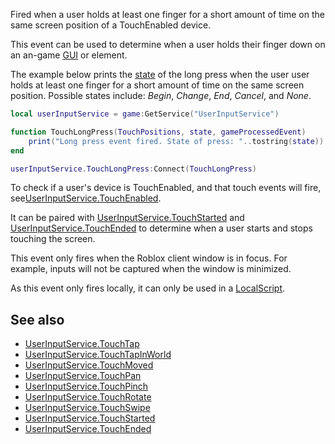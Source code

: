 Fired when a user holds at least one finger for a short amount of time on the same screen position of a TouchEnabled device.

This event can be used to determine when a user holds their finger down on an an-game [GUI](https://developer.roblox.com/en-us/api-reference/class/GuiObject) or element.

The example below prints the [state](https://developer.roblox.com/en-us/api-reference/enum/UserInputState) of the long press when the user user holds at least one finger for a short amount of time on the same screen position. Possible states include: _Begin_, _Change_, _End_, _Cancel_, and _None_.

```Lua
local userInputService = game:GetService("UserInputService")

function TouchLongPress(TouchPositions, state, gameProcessedEvent)
	print("Long press event fired. State of press: "..tostring(state))
end

userInputService.TouchLongPress:Connect(TouchLongPress)
``` 

To check if a user's device is TouchEnabled, and that touch events will fire, see[UserInputService.TouchEnabled](https://developer.roblox.com/en-us/api-reference/property/UserInputService/TouchEnabled).

It can be paired with [UserInputService.TouchStarted](https://developer.roblox.com/en-us/api-reference/event/UserInputService/TouchStarted) and [UserInputService.TouchEnded](https://developer.roblox.com/en-us/api-reference/event/UserInputService/TouchEnded) to determine when a user starts and stops touching the screen.

This event only fires when the Roblox client window is in focus. For example, inputs will not be captured when the window is minimized.

As this event only fires locally, it can only be used in a [LocalScript](https://developer.roblox.com/en-us/api-reference/class/LocalScript).

See also
--------

*   [UserInputService.TouchTap](https://developer.roblox.com/en-us/api-reference/event/UserInputService/TouchTap)
*   [UserInputService.TouchTapInWorld](https://developer.roblox.com/en-us/api-reference/event/UserInputService/TouchTapInWorld)
*   [UserInputService.TouchMoved](https://developer.roblox.com/en-us/api-reference/event/UserInputService/TouchMoved)
*   [UserInputService.TouchPan](https://developer.roblox.com/en-us/api-reference/event/UserInputService/TouchPan)
*   [UserInputService.TouchPinch](https://developer.roblox.com/en-us/api-reference/event/UserInputService/TouchPinch)
*   [UserInputService.TouchRotate](https://developer.roblox.com/en-us/api-reference/event/UserInputService/TouchRotate)
*   [UserInputService.TouchSwipe](https://developer.roblox.com/en-us/api-reference/event/UserInputService/TouchSwipe)
*   [UserInputService.TouchStarted](https://developer.roblox.com/en-us/api-reference/event/UserInputService/TouchStarted)
*   [UserInputService.TouchEnded](https://developer.roblox.com/en-us/api-reference/event/UserInputService/TouchEnded)